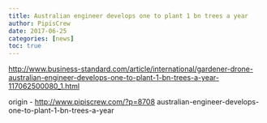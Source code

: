 ```yaml
---
title: Australian engineer develops one to plant 1 bn trees a year
author: PipisCrew
date: 2017-06-25
categories: [news]
toc: true
---
```


http://www.business-standard.com/article/international/gardener-drone-australian-engineer-develops-one-to-plant-1-bn-trees-a-year-117062500080_1.html

origin - http://www.pipiscrew.com/?p=8708 australian-engineer-develops-one-to-plant-1-bn-trees-a-year